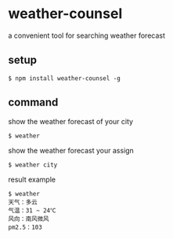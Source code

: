 # weather-counsel
a convenient tool for searching weather forecast
## setup
```
$ npm install weather-counsel -g
```
## command
show the weather forecast of your city
```
$ weather
```
show the weather forecast your assign
```
$ weather city
```
result example
```
$ weather
天气：多云
气温：31 ~ 24℃
风向：南风微风
pm2.5：103
```
